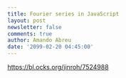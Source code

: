 ```yaml
---
title: Fourier series in JavaScript
layout: post
newsletter: false
comments: true
author: Amando Abreu
date: '2099-02-20 04:45:00'
---
```

https://bl.ocks.org/jinroh/7524988
